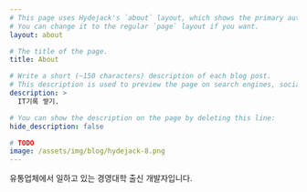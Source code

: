 ```yaml
---
# This page uses Hydejack's `about` layout, which shows the primary author's picture and about text at the top.
# You can change it to the regular `page` layout if you want.
layout: about

# The title of the page.
title: About

# Write a short (~150 characters) description of each blog post.
# This description is used to preview the page on search engines, social media, etc.
description: >
  IT기록 쌓기.

# You can show the description on the page by deleting this line:
hide_description: false

# TODO
image: /assets/img/blog/hydejack-8.png
---
```


유통업체에서 일하고 있는 경영대학 출신 개발자입니다.
